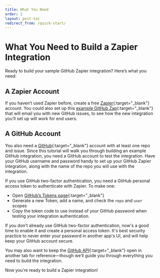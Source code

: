 ```yaml
---
title: What You Need
order: 2
layout: post-toc
redirect_from: /quick-start/
---
```


# What You Need to Build a Zapier Integration

Ready to build your sample GitHub Zapier integration? Here’s what you need:

## A Zapier Account

If you haven’t used Zapier before, create a free [Zapier](https://zapier.com/){:target="_blank"} account. You could also set up this [example GitHub Zap](https://zapier.com/apps/github/integrations/email/10313/get-emails-with-new-github-issues){:target="_blank"} that will email you with new GitHub issues, to see how the new integration you’ll set up will work for end users.

## A GitHub Account

You also need a [GitHub](https://github.com/){:target="_blank"} account with at least one repo and issue. Since this tutorial will walk you through building an example GitHub integration, you need a GitHub account to test the integration. Have your GitHub username and password handy to set up your GitHub Zapier integration, along with the name of the repo you will use with the integration.

If you use GitHub two-factor authentication, you need a GitHub personal access token to authenticate with Zapier. To make one:

- Open [GitHub’s Tokens page](https://github.com/settings/tokens){:target="_blank"}
- Generate a new Token, add a name, and check the `repo` and `user` scopes
- Copy the token code to use instead of your GitHub password when testing your integration authentication.

If you don't already use GitHub two-factor authentication, now's a good time to enable it and create a personal access token. It's best security practice to never enter your password in another app's UI, and will help keep your GitHub account secure.

You may also want to keep the [GitHub API](https://developer.github.com/v3/){:target="_blank"} open in another tab for reference—though we’ll guide you through everything you need to build the integration.  

Now you’re ready to build a Zapier integration!